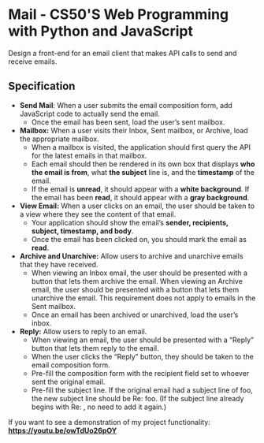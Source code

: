# Mail - CS50'S Web Programming with Python and JavaScript

Design a front-end for an email client that makes API calls to send and receive emails.

## Specification

* **Send Mail**: When a user submits the email composition form, add JavaScript code to actually send the email.
  * Once the email has been sent, load the user’s sent mailbox.
* **Mailbox:** When a user visits their Inbox, Sent mailbox, or Archive, load the appropriate mailbox.
  * When a mailbox is visited, the application should first query the API for the latest emails in that mailbox.
  * Each email should then be rendered in its own box that displays **who the email is from**, what **the subject** line is, and the **timestamp** of the email.
  * If the email is **unread**, it should appear with a **white background**. If the email has been **read**, it should appear with a **gray background**.
* **View Email:** When a user clicks on an email, the user should be taken to a view where they see the content of that email.
  * Your application should show the email’s **sender, recipients, subject, timestamp, and body**.
  * Once the email has been clicked on, you should mark the email as **read**.
* **Archive and Unarchive:** Allow users to archive and unarchive emails that they have received.
  * When viewing an Inbox email, the user should be presented with a button that lets them archive the email. When viewing an Archive email, the user should be presented with a button that lets them unarchive the email. This requirement does not apply to emails in the Sent mailbox.
  * Once an email has been archived or unarchived, load the user’s inbox.
* **Reply:** Allow users to reply to an email.
  * When viewing an email, the user should be presented with a “Reply” button that lets them reply to the email.
  * When the user clicks the “Reply” button, they should be taken to the email composition form.
  * Pre-fill the composition form with the recipient field set to whoever sent the original email.
  * Pre-fill the subject line. If the original email had a subject line of foo, the new subject line should be Re: foo. (If the subject line already begins with Re: , no need to add it again.)

If you want to see a demonstration of my project functionality: **<https://youtu.be/owTdUo26pOY>**

